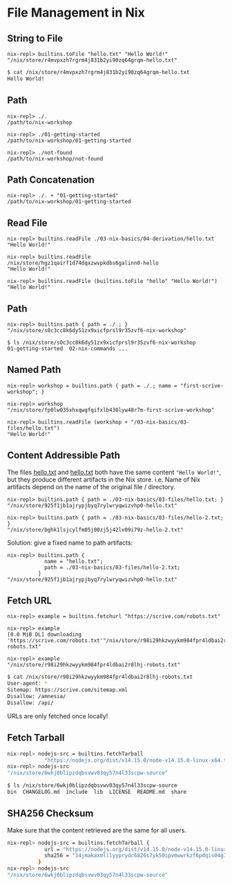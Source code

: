 # File Management in Nix

## String to File

```
nix-repl> builtins.toFile "hello.txt" "Hello World!"
"/nix/store/r4mvpxzh7rgrm4j831b2yi90zq64grqm-hello.txt"
```

```bash
$ cat /nix/store/r4mvpxzh7rgrm4j831b2yi90zq64grqm-hello.txt
Hello World!
```

## Path

```
nix-repl> ./.
/path/to/nix-workshop

nix-repl> ./01-getting-started
/path/to/nix-workshop/01-getting-started

nix-repl> ./not-found
/path/to/nix-workshop/not-found
```

## Path Concatenation

```
nix-repl> ./. + "01-getting-started"
/path/to/nix-workshop/01-getting-started
```

## Read File

```
nix-repl> builtins.readFile ./03-nix-basics/04-derivation/hello.txt
"Hello World!"

nix-repl> builtins.readFile /nix/store/hgz1qairf1d74dqxzwvpkdbs6galinn0-hello
"Hello World!"

nix-repl> builtins.readFile (builtins.toFile "hello" "Hello World!")
"Hello World!"
```

## Path

```
nix-repl> builtins.path { path = ./.; }
"/nix/store/s0c3cc8k6dy51zx9xicfprsl9r35zvf6-nix-workshop"
```

```
$ ls /nix/store/s0c3cc8k6dy51zx9xicfprsl9r35zvf6-nix-workshop
01-getting-started  02-nix-commands ...
```

## Named Path

```
nix-repl> workshop = builtins.path { path = ./.; name = "first-scrive-workshop"; }

nix-repl> workshop
"/nix/store/fp0lw035xhxqwgfqifxlb430lyw48r7m-first-scrive-workshop"

nix-repl> builtins.readFile (workshop + "/03-nix-basics/03-files/hello.txt")
"Hello World!"
```

## Content Addressible Path

The files [hello.txt](03-files/hello.txt) and [hello.txt](03-files/hello.txt)
both have the same content `"Hello World!"`, but they produce different artifacts
in the Nix store. i.e. Name of Nix artifacts depend on the name of the original
file / directory.

```
nix-repl> builtins.path { path = ./03-nix-basics/03-files/hello.txt; }
"/nix/store/925f1jb1ajrypjbyq7rylwryqwizvhp0-hello.txt"

nix-repl> builtins.path { path = ./03-nix-basics/03-files/hello-2.txt; }
"/nix/store/bghk1lsjcylfm05j00zj5j42lv09i79z-hello-2.txt"
```

Solution: give a fixed name to path artifacts:

```
nix-repl> builtins.path {
            name = "hello.txt";
            path = ./03-nix-basics/03-files/hello-2.txt;
          }
"/nix/store/925f1jb1ajrypjbyq7rylwryqwizvhp0-hello.txt"
```


## Fetch URL

```
nix-repl> example = builtins.fetchurl "https://scrive.com/robots.txt"

nix-repl> example
[0.0 MiB DL] downloading 'https://scrive.com/robots.txt'"/nix/store/r98i29hkzwyykm984fpr4ldbai2r8lhj-robots.txt"

nix-repl> example
"/nix/store/r98i29hkzwyykm984fpr4ldbai2r8lhj-robots.txt"
```

```bash
$ cat /nix/store/r98i29hkzwyykm984fpr4ldbai2r8lhj-robots.txt
User-agent: *
Sitemap: https://scrive.com/sitemap.xml
Disallow: /amnesia/
Disallow: /api/
```

URLs are only fetched once locally!

## Fetch Tarball

```bash
nix-repl> nodejs-src = builtins.fetchTarball
            "https://nodejs.org/dist/v14.15.0/node-v14.15.0-linux-x64.tar.xz"
nix-repl> nodejs-src
"/nix/store/6wkj0blipzdqbsvwv03qy57n4l33scpw-source"
```

```bash
$ ls /nix/store/6wkj0blipzdqbsvwv03qy57n4l33scpw-source
bin  CHANGELOG.md  include  lib  LICENSE  README.md  share
```

## SHA256 Checksum

Make sure that the content retrieved are the same for all users.

```bash
nix-repl> nodejs-src = builtins.fetchTarball {
            url = "https://nodejs.org/dist/v14.15.0/node-v14.15.0-linux-x64.tar.xz";
            sha256 = "14jmakaxmlllyyprydc6826s7yk50ipvmwwrkzf6pdqis04g7a9v";
          }
nix-repl> nodejs-src
"/nix/store/6wkj0blipzdqbsvwv03qy57n4l33scpw-source"
```

